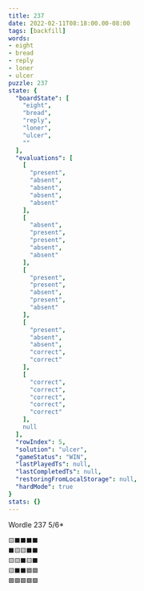 ```yaml
---
title: 237
date: 2022-02-11T08:18:00.00-08:00
tags: [backfill]
words:
- eight
- bread
- reply
- loner
- ulcer
puzzle: 237
state: {
  "boardState": [
    "eight",
    "bread",
    "reply",
    "loner",
    "ulcer",
    ""
  ],
  "evaluations": [
    [
      "present",
      "absent",
      "absent",
      "absent",
      "absent"
    ],
    [
      "absent",
      "present",
      "present",
      "absent",
      "absent"
    ],
    [
      "present",
      "present",
      "absent",
      "present",
      "absent"
    ],
    [
      "present",
      "absent",
      "absent",
      "correct",
      "correct"
    ],
    [
      "correct",
      "correct",
      "correct",
      "correct",
      "correct"
    ],
    null
  ],
  "rowIndex": 5,
  "solution": "ulcer",
  "gameStatus": "WIN",
  "lastPlayedTs": null,
  "lastCompletedTs": null,
  "restoringFromLocalStorage": null,
  "hardMode": true
}
stats: {}
---
```


Wordle 237 5/6*

<!-- more -->

```
🟨⬛⬛⬛⬛
⬛🟨🟨⬛⬛
🟨🟨⬛🟨⬛
🟨⬛⬛🟩🟩
🟩🟩🟩🟩🟩
```
